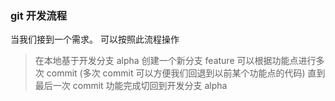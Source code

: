 ### git 开发流程
当我们接到一个需求。 可以按照此流程操作

> 在本地基于开发分支 alpha 创建一个新分支 feature
  可以根据功能点进行多次 commit (多次 commit 可以方便我们回退到以前某个功能点的代码)
  直到最后一次 commit
> 功能完成切回到开发分支 alpha 